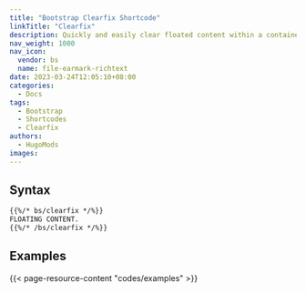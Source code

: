 ```yaml
---
title: "Bootstrap Clearfix Shortcode"
linkTitle: "Clearfix"
description: Quickly and easily clear floated content within a container by wrapping the content inside the `bootstrap/clearfix` shortcode.
nav_weight: 1000
nav_icon:
  vendor: bs
  name: file-earmark-richtext
date: 2023-03-24T12:05:10+08:00
categories:
  - Docs
tags:
  - Bootstrap
  - Shortcodes
  - Clearfix
authors:
  - HugoMods
images:
---
```


## Syntax

```markdown
{{%/* bs/clearfix */%}}
FLOATING CONTENT.
{{%/* /bs/clearfix */%}}
```

## Examples

{{< page-resource-content "codes/examples" >}}
